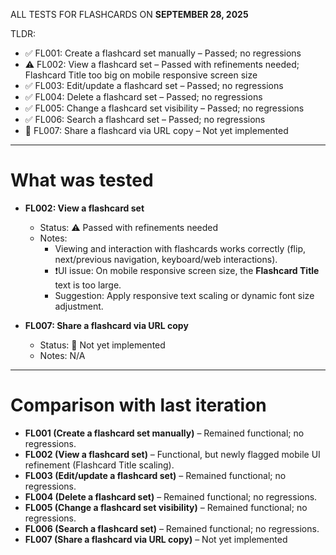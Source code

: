 ALL TESTS FOR FLASHCARDS ON **SEPTEMBER 28, 2025**

TLDR:

- ✅ FL001: Create a flashcard set manually – Passed; no regressions
- ⚠️ FL002: View a flashcard set – Passed with refinements needed; Flashcard Title too big on mobile responsive screen size
- ✅ FL003: Edit/update a flashcard set – Passed; no regressions
- ✅ FL004: Delete a flashcard set – Passed; no regressions
- ✅ FL005: Change a flashcard set visibility – Passed; no regressions
- ✅ FL006: Search a flashcard set – Passed; no regressions
- 🚧 FL007: Share a flashcard via URL copy – Not yet implemented

---

# What was tested

- **FL002: View a flashcard set**

  - Status: ⚠️ Passed with refinements needed
  - Notes:
    - Viewing and interaction with flashcards works correctly (flip, next/previous navigation, keyboard/web interactions).
    - ❗UI issue: On mobile responsive screen size, the **Flashcard Title** text is too large.
    - Suggestion: Apply responsive text scaling or dynamic font size adjustment.

- **FL007: Share a flashcard via URL copy**
  - Status: 🚧 Not yet implemented
  - Notes: N/A

---

# Comparison with last iteration

- **FL001 (Create a flashcard set manually)** – Remained functional; no regressions.
- **FL002 (View a flashcard set)** – Functional, but newly flagged mobile UI refinement (Flashcard Title scaling).
- **FL003 (Edit/update a flashcard set)** – Remained functional; no regressions.
- **FL004 (Delete a flashcard set)** – Remained functional; no regressions.
- **FL005 (Change a flashcard set visibility)** – Remained functional; no regressions.
- **FL006 (Search a flashcard set)** – Remained functional; no regressions.
- **FL007 (Share a flashcard via URL copy)** – Not yet implemented
